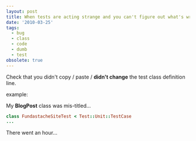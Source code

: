 ```yaml
---
layout: post
title: When tests are acting strange and you can't figure out what's wrong...
date: '2010-03-25'
tags:
  - bug
  - class
  - code
  - dumb
  - test
obsolete: true
---
```


Check that you didn't copy / paste / <strong>didn't change</strong> the test class definition line.

example:

My <strong>BlogPost</strong> class was mis-titled...

```ruby
class FundastacheSiteTest < Test::Unit::TestCase
...
```

There went an hour...
